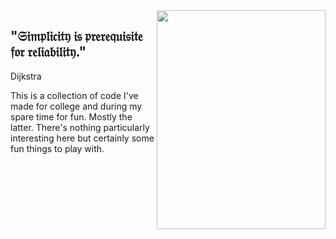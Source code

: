 <img align="right" src="https://i.imgur.com/YZ5Au0M.png" width=270px height=350px />

## "𝔖𝔦𝔪𝔭𝔩𝔦𝔠𝔦𝔱𝔶 𝔦𝔰 𝔭𝔯𝔢𝔯𝔢𝔮𝔲𝔦𝔰𝔦𝔱𝔢 𝔣𝔬𝔯 𝔯𝔢𝔩𝔦𝔞𝔟𝔦𝔩𝔦𝔱𝔶."
Dijkstra

This is a collection of code I've made for college and during my spare time for fun. Mostly the latter.
There's nothing particularly interesting here but certainly some fun things to play with.

